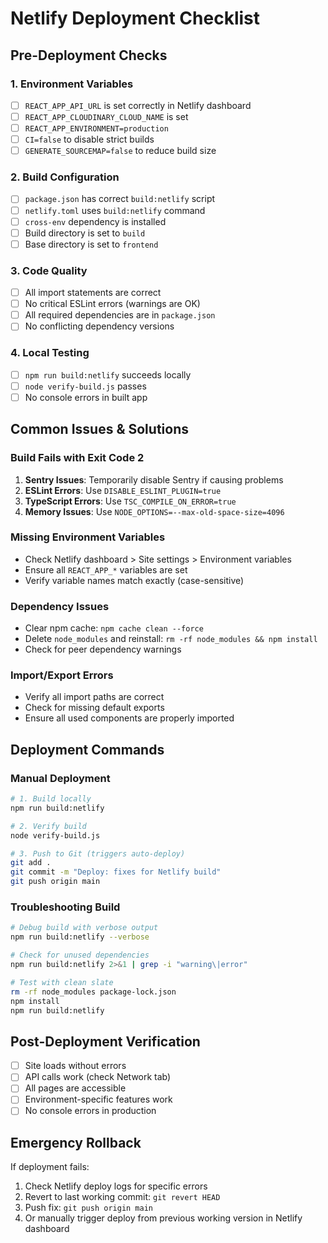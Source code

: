 # Netlify Deployment Checklist

## Pre-Deployment Checks

### 1. Environment Variables
- [ ] `REACT_APP_API_URL` is set correctly in Netlify dashboard
- [ ] `REACT_APP_CLOUDINARY_CLOUD_NAME` is set
- [ ] `REACT_APP_ENVIRONMENT=production`
- [ ] `CI=false` to disable strict builds
- [ ] `GENERATE_SOURCEMAP=false` to reduce build size

### 2. Build Configuration
- [ ] `package.json` has correct `build:netlify` script
- [ ] `netlify.toml` uses `build:netlify` command
- [ ] `cross-env` dependency is installed
- [ ] Build directory is set to `build`
- [ ] Base directory is set to `frontend`

### 3. Code Quality
- [ ] All import statements are correct
- [ ] No critical ESLint errors (warnings are OK)
- [ ] All required dependencies are in `package.json`
- [ ] No conflicting dependency versions

### 4. Local Testing
- [ ] `npm run build:netlify` succeeds locally
- [ ] `node verify-build.js` passes
- [ ] No console errors in built app

## Common Issues & Solutions

### Build Fails with Exit Code 2
1. **Sentry Issues**: Temporarily disable Sentry if causing problems
2. **ESLint Errors**: Use `DISABLE_ESLINT_PLUGIN=true`
3. **TypeScript Errors**: Use `TSC_COMPILE_ON_ERROR=true`
4. **Memory Issues**: Use `NODE_OPTIONS=--max-old-space-size=4096`

### Missing Environment Variables
- Check Netlify dashboard > Site settings > Environment variables
- Ensure all `REACT_APP_*` variables are set
- Verify variable names match exactly (case-sensitive)

### Dependency Issues
- Clear npm cache: `npm cache clean --force`
- Delete `node_modules` and reinstall: `rm -rf node_modules && npm install`
- Check for peer dependency warnings

### Import/Export Errors
- Verify all import paths are correct
- Check for missing default exports
- Ensure all used components are properly imported

## Deployment Commands

### Manual Deployment
```bash
# 1. Build locally
npm run build:netlify

# 2. Verify build
node verify-build.js

# 3. Push to Git (triggers auto-deploy)
git add .
git commit -m "Deploy: fixes for Netlify build"
git push origin main
```

### Troubleshooting Build
```bash
# Debug build with verbose output
npm run build:netlify --verbose

# Check for unused dependencies
npm run build:netlify 2>&1 | grep -i "warning\|error"

# Test with clean slate
rm -rf node_modules package-lock.json
npm install
npm run build:netlify
```

## Post-Deployment Verification

- [ ] Site loads without errors
- [ ] API calls work (check Network tab)
- [ ] All pages are accessible
- [ ] Environment-specific features work
- [ ] No console errors in production

## Emergency Rollback

If deployment fails:
1. Check Netlify deploy logs for specific errors
2. Revert to last working commit: `git revert HEAD`
3. Push fix: `git push origin main`
4. Or manually trigger deploy from previous working version in Netlify dashboard
